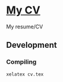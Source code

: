 # [My CV](https://macalu.so/cv.pdf)

My resume/CV

## Development

### Compiling

```
xelatex cv.tex
```
